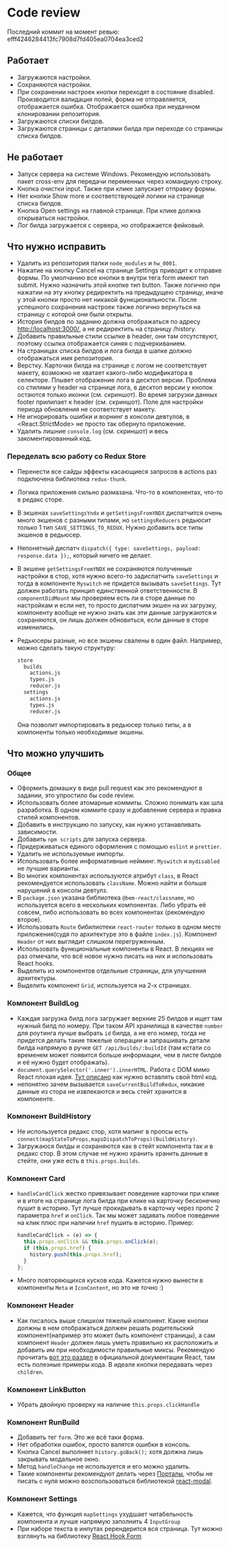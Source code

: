 # Code review

Последний коммит на момент ревью: efff4246284413fc7908d7fd405ea0704ea3ced2

## Работает

- Загружаются настройки.
- Сохраняются настройки.
- При сохранении настроек кнопки переходят в состояние disabled. Производится валидация полей, форма не отправляется, отображается ошибка. Отображается ошибка при неудачном клонировании репозитория.
- Загружаются списки билдов.
- Загружаются страницы с деталями билда при переходе со страницы списка билдов.

## Не работает

- Запуск сервера на системе Windows. Рекомендую использовать пакет cross-env для передачи переменных через командную строку.
- Кнопка очистки input. Также при клике запускает отправку формы.
- Нет кнопки Show more и соответствующей логики на странице списка билдов.
- Кнопка Open settings на главной странице. При клике должна открываться настройки.
- Лог билда загружается с сервера, но отображается фейковый.

## Что нужно исправить

- Удалить из репозитория папки `node_modules` и `hw_0001`.
- Нажатие на кнопку Cancel на странице Settings приводит к отправке формы. По умолчанию все кнопки в внутри тега form имеют тип submit. Нужно назначить этой кнопке тип button. Также логично при нажатии на эту кнопку редиректить на предыдущею страницу, иначе у этой кнопки просто нет никакой функциональности. После успешного сохранения настроек также логично вернуться на страницу с которой они были открыты.
- История билдов по заданию должна отображаться по адресу <http://localhost:3000/>, а не редиректить на страницу /history.
- Добавить правильные стили ссылке в header, они там отсутствуют, поэтому ссылка отображается синяя с подчеркиванием.
- На страницах списка билдов и лога билда в шапке должно отображаться имя репозитория.
- Верстку. Карточки билда на странице с логом не соответствует макету, возможно не хватает какого-либо модификатора в селекторе. Плывет отображение лога в десктоп версии. Проблема со стилями у header на странице лога, в десктоп версии у кнопок остаются только иконки (см. скриншот). Во время загрузки данных footer прилипает к header (см. скриншот). Поле для настройки периода обновления не соответствует макету.
- Не игнорировать ошибки и ворнинг в консоли девтулов, в <React.StrictMode> не просто так обернуто приложение.
- Удалить лишние `console.log` (см. скриншот) и весь закоментированный код.

### Переделать всю работу со Redux Store

- Перенести все сайды эффекты касающиеся запросов в actions раз подключена библиотека `redux-thunk`.
- Логика приложения сильно размазана. Что-то в компонентах, что-то в редакс сторе.
- В экшенах `saveSettingsYndx` и `getSettingsFromYNDX` диспатчится очень много экшенов с разными типами, но `settingsReducers` редьюсит только 1 тип `SAVE_SETTINGS_TO_REDUX`. Нужно добавить все типы экшенов в редьюсер.
- Непонятный диспатч `dispatch({ type: saveSettings, payload: response.data });`, который ничего не делает.
- В экшене `getSettingsFromYNDX` не сохраняются полученные настройки в стор, хотя нужно всего-то задиспатчить `saveSettings` и тогда в компоненте `Myswitch` не придется вызывать `saveSettings`. Тут должен работать принцип единственной ответственности. В `componentDidMount` мы проверяем есть ли в сторе данные по настройкам и если нет, то просто диспатчим экшен на их загрузку, компоненту вообще не нужно знать как эти данные загружаются и сохраняются, он лишь должен обновиться, если данные в сторе изменились.
- Редьюсеры разные, но все экшены свалены в один файл. Например, можно сделать такую структуру:

  ```bash
  store
    builds
      actions.js
      types.js
      reducer.js
    settings
      actions.js
      types.js
      reducer.js
  ```

  Она позволит импортировать в редьюсер только типы, а в компоненты только необходимые экшены.

## Что можно улучшить

### Общее

- Оформить домашку в виде pull request как это рекомендуют в задании, это упростило бы code review.
- Использовать более атомарные коммиты. Сложно понимать как шла разработка. В одном коммите сразу и добавление сервера и правка стилей компонентов.
- Добавить в инструкцию по запуску, как нужно устанавливать зависимости.
- Добавить `npm scripts` для запуска сервера.
- Придерживаться единого оформления с помощью `eslint` и `prettier`.
- Удалить не используемые импорты.
- Использовать более информативные нейминг. `Myswitch` и `mydisabled` не лучшие варианты.
- Во многих компонентах используются атрибут `class`, в React рекомендуется использовать `className`. Можно найти и больше нарушений в консоли девтулз.
- В `package.json` указана библиотека `@bem-react/classname`, но используется всего в нескольких компонентах. Либо убрать её совсем, либо использовать во всех компонентах (рекомендую второе).
- Использовать `Route` бибилиотеки `react-router` только в одном месте приложения(судя по архитектуре это в файле `index.js`). Компонент `Header` от них выглядит слишком перегруженным.
- Использовать функциональные компоненты в React. В лекциях не раз отмечали, что всё новое нужно писать на них и использовать React hooks.
- Выделить из компонентов отдельные страницы, для улучшения архитектуры.
- Выделить компонент `Grid`, используется на 2-х страницах.

### Компонент BuildLog

- Каждая загрузка билд лога загружает верхние 25 билдов и ищет там нужный билд по номеру. При таком API хранилища в качестве `number` для роутинга лучше выбрать `id` билда, а не его номер, тогда не придется делать такие тяжелые операции и запрашивать детали билда напрямую в ручке `GET /api/builds/:buildId` (там кстати со временем может появится больше информации, чем в листе билдов и её нужно будет отображать).
- `document.querySelector('.inner').innerHTML`. Работа с DOM мимо React плохая идея. [Тут описано](https://ru.reactjs.org/docs/dom-elements.html#dangerouslysetinnerhtml) как нужно вставлять свой html код.
- непонятно зачем вызывается `saveCurrentBuildToRedux`, никакие данные из стора не извлекаются и весь стейт хранится в компоненте.

### Компонент BuildHistory

- Не используется редакс стор, хотя мапинг в пропсы есть `connect(mapStateToProps,mapsDispatchToProps)(BuildHistory)`.
- Загружаюся билды и сохраняются как в стейт компонента так и в редакс стор. В этом случае не нужно хранить хранить данные в стейте, они уже есть в `this.props.builds`.

### Компонент Card

- `handleCardClick` жестко привязывает поведение карточки при клике и в итоге на странице лога билда при клике на карточку бесконечно пушит в историю. Тут лучше прокидывать в карточку через пропс 2 параметра `href` и `onClick`. Так мы может задавать любое поведение на клик плюс при наличии `href` пушить в историю. Пример:

  ```javascript
  handleCardClick = (e) => {
    this.props.onClick && this.props.onClick(e);
    if (this.props.href) {
      history.push(this.props.href);
    }
  };
  ```

- Много повторяющихся кусков кода. Кажется нужно вынести в компоненты `Meta` и `IconContent`, но это не точно :)

### Компонент Header

- Как писалось выше слишком тяжелый компонент. Какие кнопки должны в нем отображаться должен решать родительский компонент(например это может быть компонент страницы), а сам компонент `Header` должен лишь уметь правильно их расположить и добавить им при необходимости правильные миксы. Рекомендую прочитать [вот это раздел](https://ru.reactjs.org/docs/thinking-in-react.html) в официальной документации React, там есть полезные примеры кода. В идеале кнопки передавать через `children`.

### Компонент LinkButton

- Убрать двойную проверку на наличие `this.props.clickHandle`

### Компонент RunBuild

- Добавить тег `form`. Это же всё таки форма.
- Нет обработки ошибок, просто валятся ошибки в консоль.
- Кнопка Cancel выполняет `history.goBack();` хотя должна лишь закрывать модальное окно.
- Метод `handleChange` не используется и его можно удалить.
- Такие компоненты рекомендуют делать через [Порталы](https://ru.reactjs.org/docs/portals.html), чтобы не писать с нуля можно возспользоваться библиотекой [react-modal](https://github.com/reactjs/react-modal).

### Компонент Settings

- Кажется, что функция `mapSettings` ухудшает читабельность компонента и лучше напрямую заполнить 4 `InputGroup`
- При наборе текста в инпутах ререндерится вся страница. Тут можно взглянуть на библиотеку [React Hook Form](https://react-hook-form.com/)
